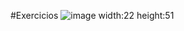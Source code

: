 #Exercicios 
![image width:22 height:51](https://github.com/user-attachments/assets/c122d745-ca45-4581-8228-93c8e322337f)


